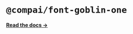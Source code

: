 # `@compai/font-goblin-one`

[**Read the docs &rarr;**](https://components.ai/docs/typefaces/goblin-one)
